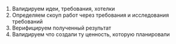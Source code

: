 1. Валидируем идеи, требования, хотелки
2. Определяем скоуп работ через требования и исследования требований
3. Верифицируем полученный результат 
4. Валидируем что создали ту ценность, которую планировали